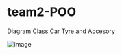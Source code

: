 # team2-POO

Diagram Class Car Tyre and Accesory 

![image](https://user-images.githubusercontent.com/84427371/122835767-9a53dc00-d2b6-11eb-8e99-38045f67c0b4.png)
